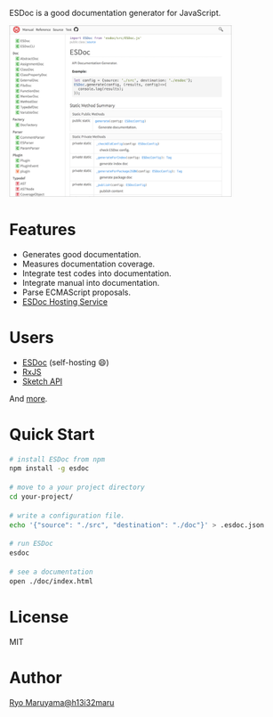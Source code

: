 ESDoc is a good documentation generator for JavaScript.

<img class="screen-shot" src="./manual/asset/image/top.png" width="400px">

# Features
- Generates good documentation.
- Measures documentation coverage.
- Integrate test codes into documentation.
- Integrate manual into documentation.
- Parse ECMAScript proposals.
- [ESDoc Hosting Service](https://doc.esdoc.org)

# Users
- [ESDoc](https://doc.esdoc.org/github.com/esdoc/esdoc/) (self-hosting &#x1F604;)
- [RxJS](http://reactivex.io/rxjs/)
- [Sketch API](http://developer.sketchapp.com/reference/api/)

And [more](https://github.com/search?o=desc&q=esdoc+filename%3Apackage.json+-user%3Ah13i32maru+-user%3Aesdoc+-user%3Aes-doc&ref=searchresults&s=indexed&type=Code&utf8=%E2%9C%93).

# Quick Start
```sh
# install ESDoc from npm
npm install -g esdoc

# move to a your project directory
cd your-project/

# write a configuration file.
echo '{"source": "./src", "destination": "./doc"}' > .esdoc.json

# run ESDoc
esdoc

# see a documentation
open ./doc/index.html
```

# License
MIT

# Author
[Ryo Maruyama@h13i32maru](https://twitter.com/h13i32maru)

